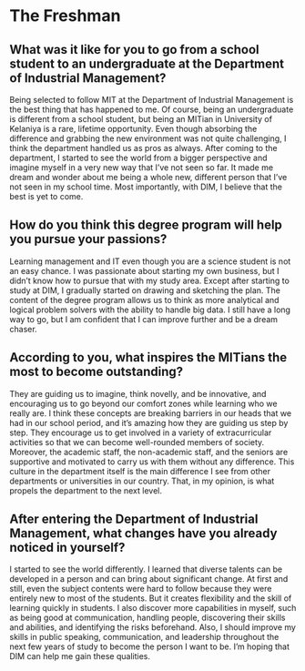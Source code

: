 # The Freshman

## What was it like for you to go from a school student to an undergraduate at the Department of Industrial Management?

Being selected to follow MIT at the Department of Industrial
Management is the best thing that has happened to me. Of
course, being an undergraduate is different from a school
student, but being an MITian in University of Kelaniya is a rare,
lifetime opportunity. Even though absorbing the difference and
grabbing the new environment was not quite challenging, I think
the department handled us as pros as always. After coming
to the department, I started to see the world from a bigger
perspective and imagine myself in a very new way that I’ve not
seen so far. It made me dream and wonder about me being a
whole new, different person that I’ve not seen in my school time.
Most importantly, with DIM, I believe that the best is yet to come.

## How do you think this degree program will help you pursue your passions?

Learning management and IT even though you are a science
student is not an easy chance. I was passionate about starting
my own business, but I didn’t know how to pursue that with
my study area. Except after starting to study at DIM, I gradually
started on drawing and sketching the plan. The content of the
degree program allows us to think as more analytical and logical
problem solvers with the ability to handle big data. I still have a
long way to go, but I am confident that I can improve further and
be a dream chaser.

## According to you, what inspires the MITians the most to become outstanding?

They are guiding us to imagine, think novelly, and be
innovative, and encouraging us to go beyond our comfort
zones while learning who we really are. I think these concepts
are breaking barriers in our heads that we had in our school
period, and it’s amazing how they are guiding us step by step.
They encourage us to get involved in a variety of extracurricular
activities so that we can become well-rounded members of
society. Moreover, the academic staff, the non-academic staff,
and the seniors are supportive and motivated to carry us with
them without any difference. This culture in the department
itself is the main difference I see from other departments or
universities in our country. That, in my opinion, is what propels
the department to the next level.

## After entering the Department of Industrial Management, what changes have you already noticed in yourself?

I started to see the world differently. I learned that diverse
talents can be developed in a person and can bring about
significant change. At first and still, even the subject contents
were hard to follow because they were entirely new to most of
the students. But it creates flexibility and the skill of learning
quickly in students. I also discover more capabilities in myself,
such as being good at communication, handling people,
discovering their skills and abilities, and identifying the risks
beforehand. Also, I should improve my skills in public speaking,
communication, and leadership throughout the next few years
of study to become the person I want to be. I’m hoping that DIM
can help me gain these qualities.
